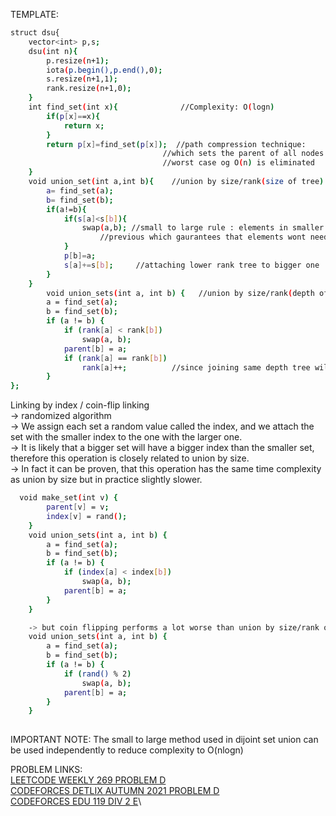 TEMPLATE:
```sh
struct dsu{
    vector<int> p,s;
    dsu(int n){
        p.resize(n+1);
        iota(p.begin(),p.end(),0);
        s.resize(n+1,1);
        rank.resize(n+1,0);
    }
    int find_set(int x){              //Complexity: O(logn)
        if(p[x]==x){
            return x;
        }
        return p[x]=find_set(p[x]);  //path compression technique:
                                  //which sets the parent of all nodes in the path directly to representative of the set
                                  //worst case og O(n) is eliminated
    } 
    void union_set(int a,int b){    //union by size/rank(size of tree)
        a= find_set(a);
        b= find_set(b);
        if(a!=b){
            if(s[a]<s[b]){
                swap(a,b); //small to large rule : elements in smaller set have been added to set atleast double as large as 
		            //previous which gaurantees that elements wont need to move more than logn times
            }
            p[b]=a;
            s[a]+=s[b];     //attaching lower rank tree to bigger one
        }
    }
    	void union_sets(int a, int b) {   //union by size/rank(depth of tree)
	    a = find_set(a);
	    b = find_set(b);
	    if (a != b) {
	        if (rank[a] < rank[b])
	            swap(a, b);
	        parent[b] = a;
	        if (rank[a] == rank[b])
	            rank[a]++;          //since joining same depth tree will increase depth of main tree by 1
	    }
};
```


Linking by index / coin-flip linking\
	-> randomized algorithm\
	-> We assign each set a random value called the index, and we attach the set with the smaller index to the one with the larger one. \
  -> It is likely that a bigger set will have a bigger index than the smaller set, therefore this operation is closely related to union by size.\
  -> In fact it can be proven, that this operation has the same time complexity as union by size but in practice slightly slower.
	
```sh
  void make_set(int v) {
	    parent[v] = v;
	    index[v] = rand();
	}
	void union_sets(int a, int b) {
	    a = find_set(a);
	    b = find_set(b);
	    if (a != b) {
	        if (index[a] < index[b])
	            swap(a, b);
	        parent[b] = a;
	    }
	}

	-> but coin flipping performs a lot worse than union by size/rank or linking by index
	void union_sets(int a, int b) {
	    a = find_set(a);
	    b = find_set(b);
	    if (a != b) {
	        if (rand() % 2)
	            swap(a, b);
	        parent[b] = a;
	    }
	}
	
```
IMPORTANT NOTE:
The small to large method used in dijoint set union can be used independently to reduce complexity to O(nlogn) 

PROBLEM LINKS:\
[LEETCODE WEEKLY 269 PROBLEM D](https://leetcode.com/contest/weekly-contest-269/problems/find-all-people-with-secret/)\
[CODEFORCES DETLIX AUTUMN 2021 PROBLEM D](https://codeforces.com/contest/1609/problem/D)\
[CODEFORCES EDU 119 DIV 2 E](https://codeforces.com/contest/1620/problem/E)\

